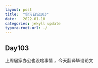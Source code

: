 ```yaml
---
layout: post
title:  "实习日记103"
date:   2022-01-10
categories: jekyll update
typora-root-url: ./
---
```


## Day103

上周居家办公也没啥事情 ，今天翻译毕设论文